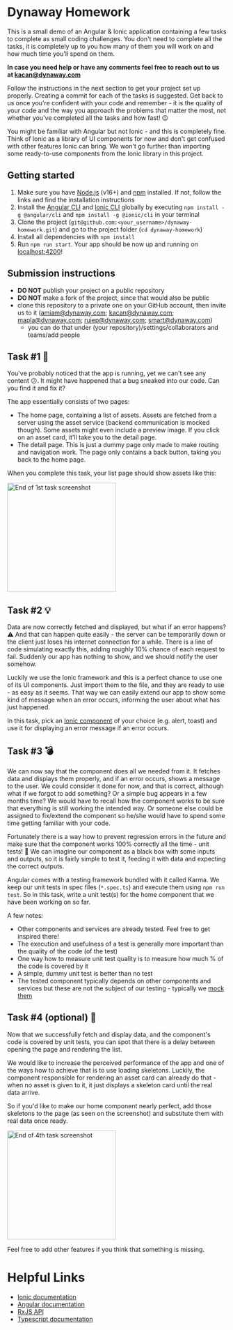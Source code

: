 # Dynaway Homework
This is a small demo of an Angular & Ionic application containing a few tasks to complete as small coding challenges. You don't need to complete all the tasks, it is completely up to you how many of them you will work on and how much time you'll spend on them.

**In case you need help or have any comments feel free to reach out to us at kacan@dynaway.com**

Follow the instructions in the next section to get your project set up properly. Creating a commit for each of the tasks is suggested. Get back to us once you're confident with your code and remember - it is the quality of your code and the way you approach the problems that matter the most, not whether you've completed all the tasks and how fast! 😉

You might be familiar with Angular but not Ionic - and this is completely fine. Think of Ionic as a library of UI components for now and don't get confused with other features Ionic can bring. We won't go further than importing some ready-to-use components from the Ionic library in this project.

## Getting started
1. Make sure you have [Node.js](https://nodejs.org/en/) (v16+) and [npm](https://www.npmjs.com/) installed. If not, follow the links and find the installation instructions
2. Install the [Angular CLI](https://cli.angular.io/) and [Ionic CLI](https://ionicframework.com/docs/cli) globally by executing
   `npm install -g @angular/cli` and `npm install -g @ionic/cli` in your terminal
3. Clone the project (`git@github.com:<your_username>/dynaway-homework.git`) and go to the project folder (`cd dynaway-homework`)
4. Install all dependencies with `npm install`
5. Run `npm run start`. Your app should be now up and running on [localhost:4200](http://localhost:4200)!

## Submission instructions
- **DO NOT** publish your project on a public repository
- **DO NOT** make a fork of the project, since that would also be public
- clone this repository to a private one on your GitHub account, then invite us to it (amiam@dynaway.com; kacan@dynaway.com; mapla@dynaway.com; rujep@dynaway.com; smart@dynaway.com)
   - you can do that under (your repository)/settings/collaborators and teams/add people

## Task #1 🐞
You've probably noticed that the app is running, yet we can't see any content 😕. It might have happened that a bug sneaked into our code. Can you find it and fix it? 

The app essentially consists of two pages:
* The home page, containing a list of assets. Assets are fetched from a server using the asset service (backend communication is mocked though). Some assets might even include a preview image. If you click on an asset card, it'll take you to the detail page.
* The detail page. This is just a dummy page only made to make routing and navigation work. The page only contains a back button, taking you back to the home page.

When you complete this task, your list page should show assets like this:

<img src="./readme-assets/screen01.png" alt='End of 1st task screenshot' width="250">

## Task #2 💡
Data are now correctly fetched and displayed, but what if an error happens? ⚠️ And that can happen quite easily - the server can be temporarily down or the client just loses his internet connection for a while. There is a line of code simulating exactly this, adding roughly 10% chance of each request to fail. Suddenly our app has nothing to show, and we should notify the user somehow.

Luckily we use the Ionic framework and this is a perfect chance to use one of its UI components. Just import them to the file, and they are ready to use - as easy as it seems. That way we can easily extend our app to show some kind of message when an error occurs, informing the user about what has just happened.

In this task, pick an [Ionic component](https://ionicframework.com/docs/components) of your choice (e.g. alert, toast) and use it for displaying an error message if an error occurs.

## Task #3 💣
We can now say that the component does all we needed from it. It fetches data and displays them properly, and if an error occurs, shows a message to the user. We could consider it done for now, and that is correct, although what if we forgot to add something? Or a simple bug appears in a few months time? We would have to recall how the component works to be sure that everything is still working the intended way. Or someone else could be assigned to fix/extend the component so he/she would have to spend some time getting familiar with your code.

Fortunately there is a way how to prevent regression errors in the future and make sure that the component works 100% correctly all the time - unit tests! 🎉 We can imagine our component as a black box with some inputs and outputs, so it is fairly simple to test it, feeding it with data and expecting the correct outputs.

Angular comes with a testing framework bundled with it called Karma. We keep our unit tests in spec files (`*.spec.ts`) and execute them using `npm run test`. So in this task, write a unit test(s) for the home component that we have been working on so far.

A few notes:
* Other components and services are already tested. Feel free to get inspired there!
* The execution and usefulness of a test is generally more important than the quality of the code (of the test)
* One way how to measure unit test quality is to measure how much % of the code is covered by it
* A simple, dummy unit test is better than no test
* The tested component typically depends on other components and services but these are not the subject of our testing - typically we [mock them](https://jasmine.github.io/api/edge/Spy.html)


## Task #4 (optional) 🚀

Now that we successfully fetch and display data, and the component's code is covered by unit tests, you can spot that there is a delay between opening the page and rendering the list.

We would like to increase the perceived performance of the app and one of the ways how to achieve that is to use loading skeletons. Luckily, the component responsible for rendering an asset card can already do that - when no asset is given to it, it just displays a skeleton card until the real data arrive.

So if you'd like to make our home component nearly perfect, add those skeletons to the page (as seen on the screenshot) and substitute them with real data once ready.

<img src="./readme-assets/screen02.png" alt='End of 4th task screenshot' width="250">

Feel free to add other features if you think that something is missing.

# Helpful Links

- [Ionic documentation](https://ionicframework.com/docs)
- [Angular documentation](https://angular.io/docs)
- [RxJS API](https://rxjs-dev.firebaseapp.com/api)
- [Typescript documentation](https://www.typescriptlang.org/docs/home.html)
